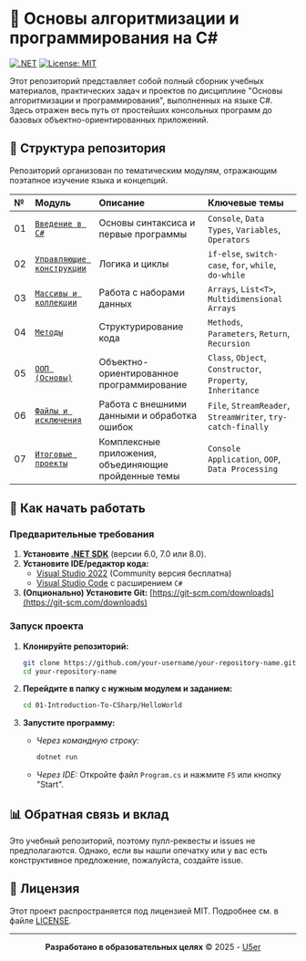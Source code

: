 # 🧠 Основы алгоритмизации и программирования на C#

[![.NET](https://github.com/U5erTop/Algorithmization-programming/actions/workflows/dotnet.yml/badge.svg)](https://github.com/U5erTop/Algorithmization-programming/actions/workflows/dotnet.yml)
[![License: MIT](https://img.shields.io/badge/License-MIT-yellow.svg)](https://opensource.org/licenses/MIT)

Этот репозиторий представляет собой полный сборник учебных материалов, практических задач и проектов по дисциплине "Основы алгоритмизации и программирования", выполненных на языке C#. Здесь отражен весь путь от простейших консольных программ до базовых объектно-ориентированных приложений.

## 📁 Структура репозитория

Репозиторий организован по тематическим модулям, отражающим поэтапное изучение языка и концепций.

| № | Модуль | Описание | Ключевые темы |
| :--- | :--- | :--- | :--- |
| 01 | [`Введение в C#`](./01-Introduction-To-CSharp/) | Основы синтаксиса и первые программы | `Console`, `Data Types`, `Variables`, `Operators` |
| 02 | [`Управляющие конструкции`](./02-Control-Flow/) | Логика и циклы | `if-else`, `switch-case`, `for`, `while`, `do-while` |
| 03 | [`Массивы и коллекции`](./03-Arrays-and-Collections/) | Работа с наборами данных | `Arrays`, `List<T>`, `Multidimensional Arrays` |
| 04 | [`Методы`](./04-Methods-and-Functions/) | Структурирование кода | `Methods`, `Parameters`, `Return`, `Recursion` |
| 05 | [`ООП (Основы)`](./05-OOP-Basics/) | Объектно-ориентированное программирование | `Class`, `Object`, `Constructor`, `Property`, `Inheritance` |
| 06 | [`Файлы и исключения`](./06-FileIO-And-Exceptions/) | Работа с внешними данными и обработка ошибок | `File`, `StreamReader`, `StreamWriter`, `try-catch-finally` |
| 07 | [`Итоговые проекты`](./07-Final-Projects/) | Комплексные приложения, объединяющие пройденные темы | `Console Application`, `OOP`, `Data Processing` |

## 🚀 Как начать работать

### Предварительные требования

1.  **Установите [.NET SDK](https://dotnet.microsoft.com/download)** (версии 6.0, 7.0 или 8.0).
2.  **Установите IDE/редактор кода:** 
    *   [Visual Studio 2022](https://visualstudio.microsoft.com/ru/) (Community версия бесплатна)
    *   [Visual Studio Code](https://code.visualstudio.com/) с расширением `C#`
3.  **(Опционально) Установите Git:** [https://git-scm.com/downloads](https://git-scm.com/downloads)

### Запуск проекта

1.  **Клонируйте репозиторий:**
    ```bash
    git clone https://github.com/your-username/your-repository-name.git
    cd your-repository-name
    ```

2.  **Перейдите в папку с нужным модулем и заданием:**
    ```bash
    cd 01-Introduction-To-CSharp/HelloWorld
    ```

3.  **Запустите программу:**
    *   *Через командную строку:*
        ```bash
        dotnet run
        ```
    *   *Через IDE:* Откройте файл `Program.cs` и нажмите `F5` или кнопку "Start".

## 📊 Обратная связь и вклад

Это учебный репозиторий, поэтому пулл-реквесты и issues не предполагаются. Однако, если вы нашли опечатку или у вас есть конструктивное предложение, пожалуйста, создайте issue.

## 📜 Лицензия

Этот проект распространяется под лицензией MIT. Подробнее см. в файле [LICENSE](LICENSE).

---

<div align="center">

**Разработано в образовательных целях** © 2025 - [U5er](https://github.com/U5erTop)

</div>
